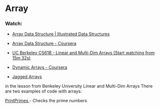 # Array 

<h3>Watch:</h3>

 
 - <a href="https://www.youtube.com/watch?v=QJNwK2uJyGs">Array Data Structure | Illustrated Data Structures</a>

 - <a href="https://www.coursera.org/lecture/data-structures/arrays-OsBSF">Array Data Structure - Coursera </a>

- <a href="https://archive.org/details/ucberkeley_webcast_Wp8oiO_CZZE"> UC Berkeley CS61B - Linear and Multi-Dim Arrays (Start watching from 15m 32s) </a>

- <a href="https://www.coursera.org/lecture/data-structures/dynamic-arrays-EwbnV">Dynamic Arrays - Coursera</a>

- <a href="https://www.youtube.com/watch?v=1jtrQqYpt7g">Jagged Arrays</a>


in the lesson from Benkeley University Linear and Multi-Dim Arrays 
There are two examples of code with arrays:

<a href="./Array/printPrimes.cpp">PrintPrimes </a> - Checks the prime numbers
